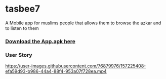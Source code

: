 # tasbee7

A Mobile app for muslims people that allows them to browse the azkar and to listen to them

### <a href='https://expo.dev/artifacts/3db04f94-43c4-4451-97d3-a7b1d3a0b618'>Download the App.apk here</a>

### User Story




https://user-images.githubusercontent.com/76879976/157225408-efa59d93-b986-44a4-88f4-953a07f728ea.mp4



